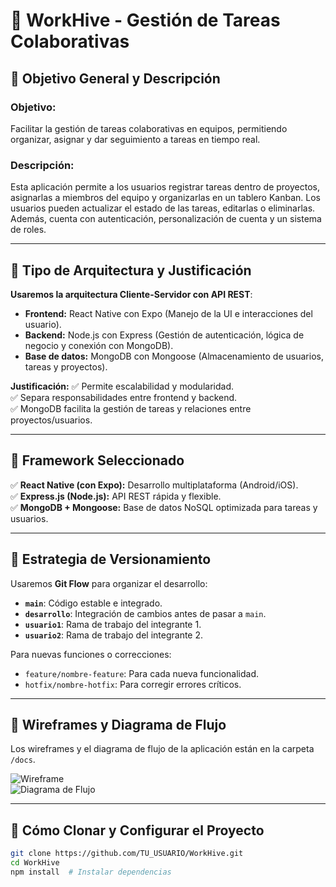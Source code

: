 # 📌 WorkHive - Gestión de Tareas Colaborativas

## 📌 Objetivo General y Descripción
### **Objetivo:**
Facilitar la gestión de tareas colaborativas en equipos, permitiendo organizar, asignar y dar seguimiento a tareas en tiempo real.

### **Descripción:**
Esta aplicación permite a los usuarios registrar tareas dentro de proyectos, asignarlas a miembros del equipo y organizarlas en un tablero Kanban. Los usuarios pueden actualizar el estado de las tareas, editarlas o eliminarlas. Además, cuenta con autenticación, personalización de cuenta y un sistema de roles.

---

## 📌 Tipo de Arquitectura y Justificación
**Usaremos la arquitectura Cliente-Servidor con API REST**:

- **Frontend:** React Native con Expo (Manejo de la UI e interacciones del usuario).
- **Backend:** Node.js con Express (Gestión de autenticación, lógica de negocio y conexión con MongoDB).
- **Base de datos:** MongoDB con Mongoose (Almacenamiento de usuarios, tareas y proyectos).

**Justificación:**
✅ Permite escalabilidad y modularidad.  
✅ Separa responsabilidades entre frontend y backend.  
✅ MongoDB facilita la gestión de tareas y relaciones entre proyectos/usuarios.  

---

## 📌 Framework Seleccionado
✅ **React Native (con Expo):** Desarrollo multiplataforma (Android/iOS).  
✅ **Express.js (Node.js):** API REST rápida y flexible.  
✅ **MongoDB + Mongoose:** Base de datos NoSQL optimizada para tareas y usuarios.  

---

## 📌 Estrategia de Versionamiento
Usaremos **Git Flow** para organizar el desarrollo:

- **`main`**: Código estable e integrado.  
- **`desarrollo`**: Integración de cambios antes de pasar a `main`.  
- **`usuario1`**: Rama de trabajo del integrante 1.  
- **`usuario2`**: Rama de trabajo del integrante 2.  

Para nuevas funciones o correcciones:  

- `feature/nombre-feature`: Para cada nueva funcionalidad.  
- `hotfix/nombre-hotfix`: Para corregir errores críticos.  

---

## 📌 Wireframes y Diagrama de Flujo
Los wireframes y el diagrama de flujo de la aplicación están en la carpeta `/docs`.  

![Wireframe](https://lucid.app/lucidchart/0d6fb280-0107-4fcd-b43b-e66cdd7e312b/edit?viewport_loc=-3063%2C-3531%2C5532%2C2561%2C0_0&invitationId=inv_53ad5cd3-987f-43a5-be1f-e38637741d52)  
![Diagrama de Flujo](./docs/diagrama.png)  

---

## 🚀 Cómo Clonar y Configurar el Proyecto
```bash
git clone https://github.com/TU_USUARIO/WorkHive.git
cd WorkHive
npm install  # Instalar dependencias
